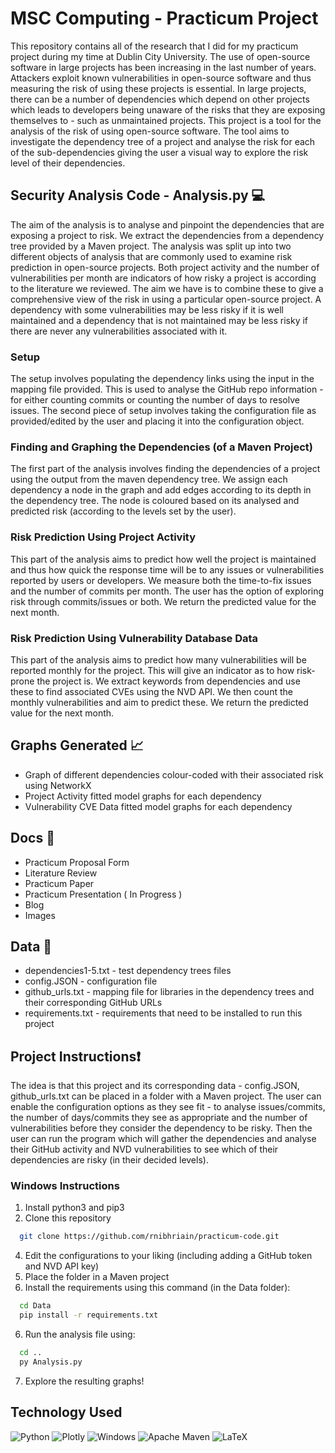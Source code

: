 # MSC Computing - Practicum Project 

This repository contains all of the research that I did for my practicum project during my time at Dublin City University. The use of open-source software in large projects has been increasing in the last number of years. Attackers exploit known vulnerabilities in open-source software and thus measuring the risk of using these projects is essential. In large projects, there can be a number of dependencies which depend on other projects which leads to developers being unaware of the risks that they are exposing themselves to - such as unmaintained projects. This project is a tool for the analysis of the risk of using open-source software. The tool aims to investigate the dependency tree of a project and analyse the risk for each of the sub-dependencies giving the user a visual way to explore the risk level of their dependencies.

## Security Analysis Code - Analysis.py 💻

The aim of the analysis is to analyse and pinpoint the dependencies that are exposing a project to risk. We extract the dependencies from a dependency tree provided by a Maven project. The analysis was split up into two different objects of analysis that are commonly used to examine risk prediction in open-source projects. Both project activity and the number of vulnerabilities per month are indicators of how risky a project is according to the literature we reviewed. The aim we have is to combine these to give a comprehensive view of the risk in using a particular open-source project. A dependency with some vulnerabilities may be less risky if it is well maintained and a dependency that is not maintained may be less risky if there are never any vulnerabilities associated with it. 

### Setup

The setup involves populating the dependency links using the input in the mapping file provided. This is used to analyse the GitHub repo information - for either counting commits or counting the number of days to resolve issues. The second piece of setup involves taking the configuration file as provided/edited by the user and placing it into the configuration object.

### Finding and Graphing the Dependencies (of a Maven Project)

The first part of the analysis involves finding the dependencies of a project using the output from the maven dependency tree. We assign each dependency a node in the graph and add edges according to its depth in the dependency tree. The node is coloured based on its analysed and predicted risk (according to the levels set by the user). 

### Risk Prediction Using Project Activity

This part of the analysis aims to predict how well the project is maintained and thus how quick the response time will be to any issues or vulnerabilities reported by users or developers. We measure both the time-to-fix issues and the number of commits per month. The user has the option of exploring risk through commits/issues or both. We return the predicted value for the next month. 

### Risk Prediction Using Vulnerability Database Data

This part of the analysis aims to predict how many vulnerabilities will be reported monthly for the project. This will give an indicator as to how risk-prone the project is. We extract keywords from dependencies and use these to find associated CVEs using the NVD API. We then count the monthly vulnerabilities and aim to predict these. We return the predicted value for the next month. 

## Graphs Generated 📈

- Graph of different dependencies colour-coded with their associated risk using NetworkX
- Project Activity fitted model graphs for each dependency
- Vulnerability CVE Data fitted model graphs for each dependency

## Docs 📁

- Practicum Proposal Form
- Literature Review
- Practicum Paper
- Practicum Presentation ( In Progress )
- Blog
- Images 

## Data 📑

- dependencies1-5.txt - test dependency trees files
- config.JSON - configuration file
- github_urls.txt - mapping file for libraries in the dependency trees and their corresponding GitHub URLs
- requirements.txt - requirements that need to be installed to run this project

## Project Instructions❗

The idea is that this project and its corresponding data - config.JSON, github_urls.txt can be placed in a folder with a Maven project. The user can enable the configuration options as they see fit - to analyse issues/commits, the number of days/commits they see as appropriate and the number of vulnerabilities before they consider the dependency to be risky. Then the user can run the program which will gather the dependencies and analyse their GitHub activity and NVD vulnerabilities to see which of their dependencies are risky (in their decided levels). 

### Windows Instructions

1. Install python3 and pip3
2. Clone this repository
```bash
  git clone https://github.com/rnibhriain/practicum-code.git
```
4. Edit the configurations to your liking (including adding a GitHub token and NVD API key)
5. Place the folder in a Maven project
6. Install the requirements using this command (in the Data folder):
```bash
  cd Data
  pip install -r requirements.txt
```
6. Run the analysis file using:
```bash
  cd ..
  py Analysis.py
```
7. Explore the resulting graphs!

## Technology Used

![Python](https://img.shields.io/badge/python-3670A0?style=for-the-badge&logo=python&logoColor=ffdd54)
![Plotly](https://img.shields.io/badge/Plotly-%233F4F75.svg?style=for-the-badge&logo=plotly&logoColor=white)
![Windows](https://img.shields.io/badge/Windows-0078D6?style=for-the-badge&logo=windows&logoColor=white)
![Apache Maven](https://img.shields.io/badge/Apache%20Maven-C71A36?style=for-the-badge&logo=Apache%20Maven&logoColor=white)
![LaTeX](https://img.shields.io/badge/latex-%23008080.svg?style=for-the-badge&logo=latex&logoColor=white)
